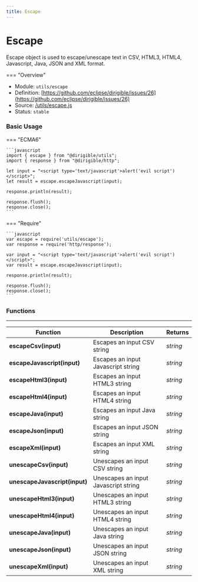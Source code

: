 ```yaml
---
title: Escape
---
```


Escape
===

Escape object is used to escape/unescape text in CSV, HTML3, HTML4, Javascript, Java, JSON and XML format.

=== "Overview"
- Module: `utils/escape`
- Definition: [https://github.com/eclipse/dirigible/issues/26](https://github.com/eclipse/dirigible/issues/26)
- Source: [/utils/escape.js](https://github.com/eclipse/dirigible/blob/master/components/api-utils/src/main/resources/META-INF/dirigible/utils/escape.js)
- Status: `stable`


### Basic Usage

=== "ECMA6"

    ```javascript
    import { escape } from "@dirigible/utils";
    import { response } from "@dirigible/http";

    let input = "<script type='text/javascript'>alert('evil script')</script>";
    let result = escape.escapeJavascript(input);

    response.println(result);

    response.flush();
    response.close();
    ```

=== "Require"

    ```javascript
    var escape = require('utils/escape');
    var response = require('http/response');

    var input = "<script type='text/javascript'>alert('evil script')</script>";
    var result = escape.escapeJavascript(input);

    response.println(result);

    response.flush();
    response.close();
    ```


### Functions

---

Function     | Description | Returns
------------ | ----------- | --------
**escapeCsv(input)**   | Escapes an input CSV string | *string*
**escapeJavascript(input)**   | Escapes an input Javascript string | *string*
**escapeHtml3(input)**   | Escapes an input HTML3 string | *string*
**escapeHtml4(input)**   | Escapes an input HTML4 string | *string*
**escapeJava(input)**   | Escapes an input Java string | *string*
**escapeJson(input)**   | Escapes an input JSON string | *string*
**escapeXml(input)**   | Escapes an input XML string | *string*
**unescapeCsv(input)**   | Unescapes an input CSV string | *string*
**unescapeJavascript(input)**   | Unescapes an input Javascript string | *string*
**unescapeHtml3(input)**   | Unescapes an input HTML3 string | *string*
**unescapeHtml4(input)**   | Unescapes an input HTML4 string | *string*
**unescapeJava(input)**   | Unescapes an input Java string | *string*
**unescapeJson(input)**   | Unescapes an input JSON string | *string*
**unescapeXml(input)**   | Unescapes an input XML string | *string*
